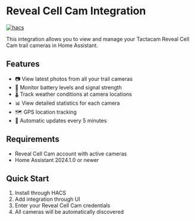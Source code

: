 # Reveal Cell Cam Integration

[![hacs][hacsbadge]][hacs]

This integration allows you to view and manage your Tactacam Reveal Cell Cam trail cameras in Home Assistant.

## Features

- 📷 View latest photos from all your trail cameras
- 🔋 Monitor battery levels and signal strength  
- 🌡️ Track weather conditions at camera locations
- 📊 View detailed statistics for each camera
- 🗺️ GPS location tracking
- 🔄 Automatic updates every 5 minutes

## Requirements

- Reveal Cell Cam account with active cameras
- Home Assistant 2024.1.0 or newer

## Quick Start

1. Install through HACS
2. Add integration through UI
3. Enter your Reveal Cell Cam credentials
4. All cameras will be automatically discovered

[hacs]: https://github.com/hacs/integration
[hacsbadge]: https://img.shields.io/badge/HACS-Custom-41BDF5.svg